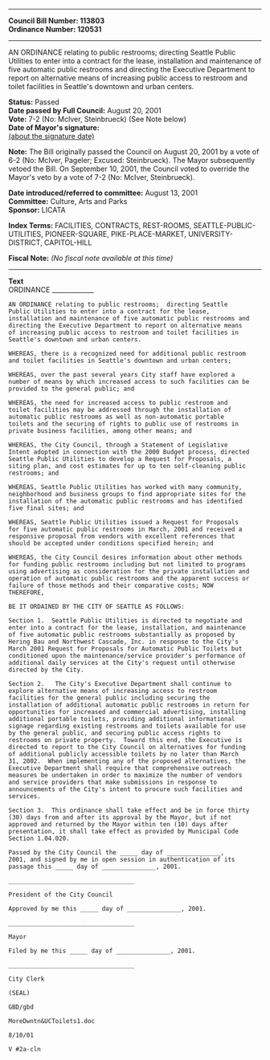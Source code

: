 * * * * *  
  
**Council Bill Number: [](#h0)[](#h2)113803**   
**Ordinance Number: 120531**  
  
* * * * *  
  
AN ORDINANCE relating to public restrooms; directing Seattle Public Utilities to enter into a contract for the lease, installation and maintenance of five automatic public restrooms and directing the Executive Department to report on alternative means of increasing public access to restroom and toilet facilities in Seattle's downtown and urban centers.  
  
**Status:** Passed   
**Date passed by Full Council:** August 20, 2001   
**Vote:** 7-2 (No: McIver, Steinbrueck) (See Note below)   
**Date of Mayor's signature:**   
[(about the signature date)](/~public/approvaldate.htm)   
  
**Note:** The Bill originally passed the Council on August 20, 2001 by a vote of 6-2 (No: McIver, Pageler; Excused: Steinbrueck). The Mayor subsequently vetoed the Bill. On September 10, 2001, the Council voted to override the Mayor's veto by a vote of 7-2 (No: McIver, Steinbrueck).  
  
  
**Date introduced/referred to committee:** August 13, 2001   
**Committee:** Culture, Arts and Parks   
**Sponsor:** LICATA   
  
**Index Terms:** FACILITIES, CONTRACTS, REST-ROOMS, SEATTLE-PUBLIC-UTILITIES, PIONEER-SQUARE, PIKE-PLACE-MARKET, UNIVERSITY-DISTRICT, CAPITOL-HILL  
  
**Fiscal Note:** *(No fiscal note available at this time)*  
  
* * * * *  
  
**Text**  
    ORDINANCE _____________  
  
    AN ORDINANCE relating to public restrooms;  directing Seattle  
    Public Utilities to enter into a contract for the lease,  
    installation and maintenance of five automatic public restrooms and  
    directing the Executive Department to report on alternative means  
    of increasing public access to restroom and toilet facilities in  
    Seattle's downtown and urban centers.  
  
    WHEREAS, there is a recognized need for additional public restroom  
    and toilet facilities in Seattle's downtown and urban centers;  
  
    WHEREAS, over the past several years City staff have explored a  
    number of means by which increased access to such facilities can be  
    provided to the general public; and  
  
    WHEREAS, the need for increased access to public restroom and  
    toilet facilities may be addressed through the installation of  
    automatic public restrooms as well as non-automatic portable  
    toilets and the securing of rights to public use of restrooms in  
    private business facilities, among other means; and  
  
    WHEREAS, the City Council, through a Statement of Legislative  
    Intent adopted in connection with the 2000 Budget process, directed  
    Seattle Public Utilities to develop a Request for Proposals, a  
    siting plan, and cost estimates for up to ten self-cleaning public  
    restrooms; and  
  
    WHEREAS, Seattle Public Utilities has worked with many community,  
    neighborhood and business groups to find appropriate sites for the  
    installation of the automatic public restrooms and has identified  
    five final sites; and  
  
    WHEREAS, Seattle Public Utilities issued a Request for Proposals  
    for five automatic public restrooms in March, 2001 and received a  
    responsive proposal from vendors with excellent references that  
    should be accepted under conditions specified herein; and  
  
    WHEREAS, the City Council desires information about other methods  
    for funding public restrooms including but not limited to programs  
    using advertising as consideration for the private installation and  
    operation of automatic public restrooms and the apparent success or  
    failure of those methods and their comparative costs; NOW  
    THEREFORE,  
  
    BE IT ORDAINED BY THE CITY OF SEATTLE AS FOLLOWS:  
  
    Section 1.  Seattle Public Utilities is directed to negotiate and  
    enter into a contract for the lease, installation, and maintenance  
    of five automatic public restrooms substantially as proposed by  
    Hering Bau and Northwest Cascade, Inc. in response to the City's  
    March 2001 Request for Proposals for Automatic Public Toilets but  
    conditioned upon the maintenance/service provider's performance of  
    additional daily services at the City's request until otherwise  
    directed by the City.  
  
    Section 2.   The City's Executive Department shall continue to  
    explore alternative means of increasing access to restroom  
    facilities for the general public including securing the  
    installation of additional automatic public restrooms in return for  
    opportunities for increased and commercial advertising, installing  
    additional portable toilets, providing additional informational  
    signage regarding existing restrooms and toilets available for use  
    by the general public, and securing public access rights to  
    restrooms on private property.  Toward this end, the Executive is  
    directed to report to the City Council on alternatives for funding  
    of additional publicly accessible toilets by no later than March  
    31, 2002.  When implementing any of the proposed alternatives, the  
    Executive Department shall require that comprehensive outreach  
    measures be undertaken in order to maximize the number of vendors  
    and service providers that make submissions in response to  
    announcements of the City's intent to procure such facilities and  
    services.  
  
    Section 3.  This ordinance shall take effect and be in force thirty  
    (30) days from and after its approval by the Mayor, but if not  
    approved and returned by the Mayor within ten (10) days after  
    presentation, it shall take effect as provided by Municipal Code  
    Section 1.04.020.  
  
    Passed by the City Council the _____ day of _______________,  
    2001, and signed by me in open session in authentication of its  
    passage this _____ day of _______________, 2001.  
  
    ___________________________________  
  
    President of the City Council  
  
    Approved by me this _____ day of _______________, 2001.  
  
    ___________________________________  
  
    Mayor  
  
    Filed by me this _____ day of _______________, 2001.  
  
    ___________________________________  
  
    City Clerk  
  
    (SEAL)  
  
    GBD/gbd  
  
    MoreDwntn&UCToilets1.doc  
  
    8/10/01  
  
    V #2a-cln  
